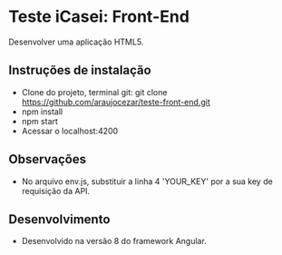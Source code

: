 # Teste iCasei: Front-End
Desenvolver uma aplicação HTML5.

## Instruções de instalação
- Clone do projeto, terminal git: git clone https://github.com/araujocezar/teste-front-end.git
- npm install
- npm start
- Acessar o localhost:4200

## Observações
- No arquivo env.js, substituir a linha 4 'YOUR_KEY' por a sua key de requisição da API.

## Desenvolvimento
- Desenvolvido na versão 8 do framework Angular.

